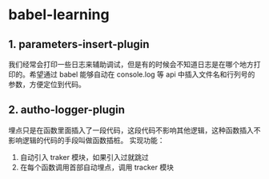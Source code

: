 # babel-learning


## 1. parameters-insert-plugin
我们经常会打印一些日志来辅助调试，但是有的时候会不知道日志是在哪个地方打印的。希望通过 babel 能够自动在 console.log 等 api 中插入文件名和行列号的参数，方便定位到代码。

## 2. autho-logger-plugin
埋点只是在函数里面插入了一段代码，这段代码不影响其他逻辑，这种函数插入不影响逻辑的代码的手段叫做函数插桩。
实现功能：
1. 自动引入 traker 模块，如果引入过就跳过
2. 在每个函数调用首部自动埋点，调用 tracker 模块